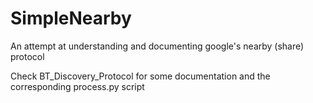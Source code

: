 # SimpleNearby
An attempt at understanding and documenting google's nearby (share) protocol

Check BT_Discovery_Protocol for some documentation and the corresponding process.py script
